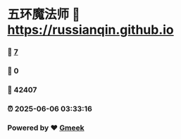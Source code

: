 # 五环魔法师 :link: https://russianqin.github.io 
### :page_facing_up: [7](https://russianqin.github.io/tag.html) 
### :speech_balloon: 0 
### :hibiscus: 42407 
### :alarm_clock: 2025-06-06 03:33:16 
### Powered by :heart: [Gmeek](https://github.com/Meekdai/Gmeek)
